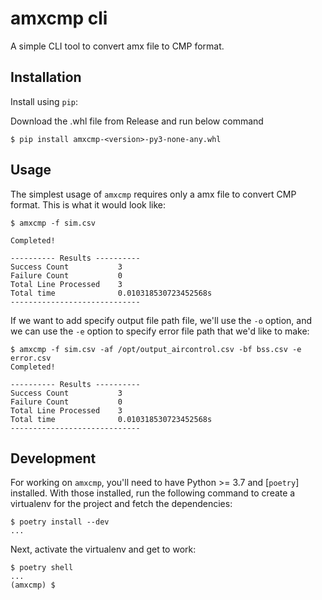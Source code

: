 # amxcmp cli

A simple CLI tool to convert amx file to CMP format.


## Installation

Install using `pip`:

Download the .whl file from Release and run below command

```
$ pip install amxcmp-<version>-py3-none-any.whl
```

## Usage

The simplest usage of `amxcmp` requires only a amx file to convert CMP format. This is what it would look like:

```
$ amxcmp -f sim.csv

Completed!

---------- Results ----------
Success Count           3
Failure Count           0
Total Line Processed    3
Total time              0.010318530723452568s
-----------------------------
```

If we want to add specify output file path file, we'll use the `-o` option, and we can use the `-e` option to specify error file path that we'd like to make:

```
$ amxcmp -f sim.csv -af /opt/output_aircontrol.csv -bf bss.csv -e error.csv
Completed!

---------- Results ----------
Success Count           3
Failure Count           0
Total Line Processed    3
Total time              0.010318530723452568s
-----------------------------
```
## Development

For working on `amxcmp`, you'll need to have Python >= 3.7  and [`poetry`] installed. With those installed, run the following command to create a virtualenv for the project and fetch the dependencies:

```
$ poetry install --dev
...
```

Next, activate the virtualenv and get to work:

```
$ poetry shell
...
(amxcmp) $
```
